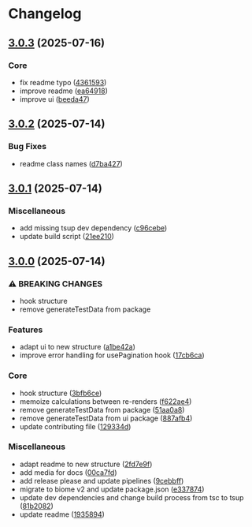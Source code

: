 # Changelog

## [3.0.3](https://github.com/serhat-m/pagination-react-js/compare/v3.0.2...v3.0.3) (2025-07-16)


### Core

* fix readme typo ([4361593](https://github.com/serhat-m/pagination-react-js/commit/4361593153a70fd2428120837b002c30888ce91a))
* improve readme ([ea64918](https://github.com/serhat-m/pagination-react-js/commit/ea6491849f76a56ae8fad851e0987c7851a5d02a))
* improve ui ([beeda47](https://github.com/serhat-m/pagination-react-js/commit/beeda4791af2943a8c95fc21daa24ca14394d169))

## [3.0.2](https://github.com/serhat-m/pagination-react-js/compare/v3.0.1...v3.0.2) (2025-07-14)


### Bug Fixes

* readme class names ([d7ba427](https://github.com/serhat-m/pagination-react-js/commit/d7ba42791a1745b9c470591966cd0ac0985e5d2a))

## [3.0.1](https://github.com/serhat-m/pagination-react-js/compare/v3.0.0...v3.0.1) (2025-07-14)


### Miscellaneous

* add missing tsup dev dependency ([c96cebe](https://github.com/serhat-m/pagination-react-js/commit/c96cebe9a4e01bf726ff7ae0ec3a935fa32001f4))
* update build script ([21ee210](https://github.com/serhat-m/pagination-react-js/commit/21ee210584de6229cb0d1dc100a05a5553e8db4d))

## [3.0.0](https://github.com/serhat-m/pagination-react-js/compare/2.1.2...v3.0.0) (2025-07-14)


### ⚠ BREAKING CHANGES

* hook structure
* remove generateTestData from package

### Features

* adapt ui to new structure ([a1be42a](https://github.com/serhat-m/pagination-react-js/commit/a1be42a7c1589dc718e5e4c787e73ce6136326d7))
* improve error handling for usePagination hook ([17cb6ca](https://github.com/serhat-m/pagination-react-js/commit/17cb6ca8ae4d2bb70465ac21e254ec5786d6301f))


### Core

* hook structure ([3bfb6ce](https://github.com/serhat-m/pagination-react-js/commit/3bfb6ce06314eeaa369422a531d3725cc7b5d017))
* memoize calculations between re-renders ([f622ae4](https://github.com/serhat-m/pagination-react-js/commit/f622ae41496aed29d8c232b1d92772d046cbb2a6))
* remove generateTestData from package ([51aa0a8](https://github.com/serhat-m/pagination-react-js/commit/51aa0a8ac5affdafb616fa0f76f9168f547ddc1c))
* remove generateTestData from ui package ([887afb4](https://github.com/serhat-m/pagination-react-js/commit/887afb4cde99116b7587d28e0d49a9a643c64404))
* update contributing file ([129334d](https://github.com/serhat-m/pagination-react-js/commit/129334d2ce4ca9b2a2809acf81e6325ed9665a04))


### Miscellaneous

* adapt readme to new structure ([2fd7e9f](https://github.com/serhat-m/pagination-react-js/commit/2fd7e9f79b214f3c985913f94a234e8a20d2b039))
* add media for docs ([00ca7fd](https://github.com/serhat-m/pagination-react-js/commit/00ca7fde8458976f16d9f1a9fed8ed903daa3479))
* add release please and update pipelines ([9cebbff](https://github.com/serhat-m/pagination-react-js/commit/9cebbff8f9b7599c3460605ec6b4510e962fffc7))
* migrate to biome v2 and update package.json ([e337874](https://github.com/serhat-m/pagination-react-js/commit/e3378741ca10f9c8637e20bf9820aadb17335d85))
* update dev dependencies and change build process from tsc to tsup ([81b2082](https://github.com/serhat-m/pagination-react-js/commit/81b2082ee54204d57faf2a1b82950f0189b3b63d))
* update readme ([1935894](https://github.com/serhat-m/pagination-react-js/commit/193589459bf8dfcaa1fa388317e49ad43764a5a2))

